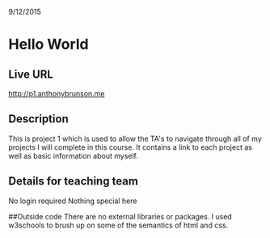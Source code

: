 9/12/2015
# Hello World

## Live URL
<http://p1.anthonybrunson.me>

## Description
This is project 1 which is used to allow the TA's to navigate through
all of my projects I will complete in this course.  It contains
a link to each project as well as basic information about myself.

## Details for teaching team
No login required
Nothing special here

##Outside code
There are no external libraries or packages.  I used w3schools to
brush up on some of the semantics of html and css.
